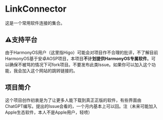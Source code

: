 # LinkConnector

这是一个常用软件连接的集合。

⚠**支持平台**
---

由于HarmonyOS用户（这里指Higo）可能会对项目作不合理的批评，不了解目前HarmonyOS基于安卓AOSP项目，本项目**不计划提供HarmonyOS专属软件**。可以确保不被骂的情况下可fork项目。不要发布此类Issue。如果你可以加入这个功能，我会加入这个网站的跳转链接的。

**项目简介**
---
这个项目创作初衷是为了让更多人能下载到真正正版的软件，有些界面由ChatGPT编写。提出的Issue会看的，一个月内基本上可以回。注（未来可能加入Apple生态软件，本人不是Apple用户，轻喷）
